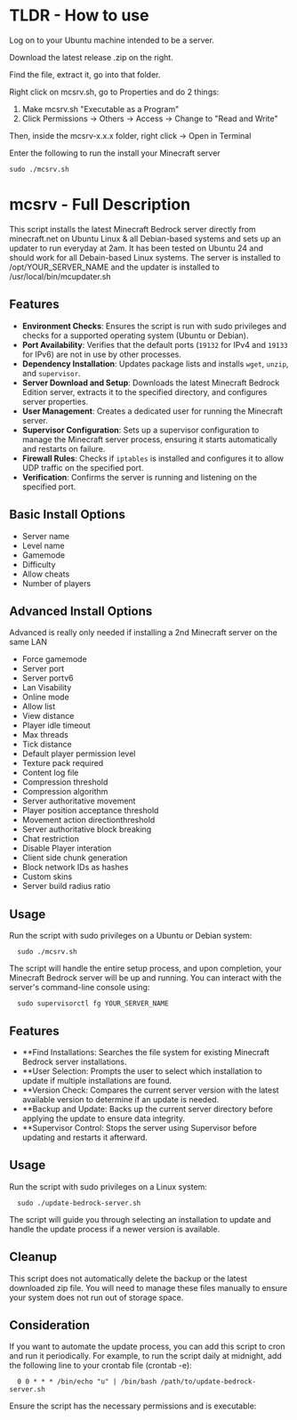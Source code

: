 # TLDR - How to use
Log on to your Ubuntu machine intended to be a server.

Download the latest release .zip on the right.

Find the file, extract it, go into that folder.

Right click on mcsrv.sh, go to Properties and do 2 things:
1) Make mcsrv.sh "Executable as a Program"
2) Click Permissions -> Others -> Access -> Change to "Read and Write"

Then, inside the mcsrv-x.x.x folder, right click -> Open in Terminal

Enter the following to run the install your Minecraft server
```
sudo ./mcsrv.sh
```

# mcsrv - Full Description
This script installs the latest Minecraft Bedrock server directly from minecraft.net on Ubuntu Linux & all Debian-based systems and sets up an updater to run everyday at 2am.  It has been tested on Ubuntu 24 and should work for all Debain-based Linux systems.  The server is installed to /opt/YOUR_SERVER_NAME and the updater is installed to /usr/local/bin/mcupdater.sh

## Features

- **Environment Checks**: Ensures the script is run with sudo privileges and checks for a supported operating system (Ubuntu or Debian).
- **Port Availability**: Verifies that the default ports (`19132` for IPv4 and `19133` for IPv6) are not in use by other processes.
- **Dependency Installation**: Updates package lists and installs `wget`, `unzip`, and `supervisor`.
- **Server Download and Setup**: Downloads the latest Minecraft Bedrock Edition server, extracts it to the specified directory, and configures server properties.
- **User Management**: Creates a dedicated user for running the Minecraft server.
- **Supervisor Configuration**: Sets up a supervisor configuration to manage the Minecraft server process, ensuring it starts automatically and restarts on failure.
- **Firewall Rules**: Checks if `iptables` is installed and configures it to allow UDP traffic on the specified port.
- **Verification**: Confirms the server is running and listening on the specified port.

## Basic Install Options

- Server name
- Level name
- Gamemode
- Difficulty
- Allow cheats
- Number of players

## Advanced Install Options
Advanced is really only needed if installing a 2nd Minecraft server on the same LAN

- Force gamemode
- Server port
- Server portv6
- Lan Visability
- Online mode
- Allow list
- View distance
- Player idle timeout
- Max threads
- Tick distance
- Default player permission level
- Texture pack required
- Content log file
- Compression threshold
- Compression algorithm
- Server authoritative movement
- Player position acceptance threshold
- Movement action directionthreshold
- Server authoritative block breaking
- Chat restriction
- Disable Player interation
- Client side chunk generation
- Block network IDs as hashes
- Custom skins
- Server build radius ratio


## Usage

Run the script with sudo privileges on a Ubuntu or Debian system:
```
  sudo ./mcsrv.sh
```
The script will handle the entire setup process, and upon completion, your Minecraft Bedrock server will be up and running. You can interact with the server's command-line console using:
```
  sudo supervisorctl fg YOUR_SERVER_NAME
```





## Features

- **Find Installations: Searches the file system for existing Minecraft Bedrock server installations.
- **User Selection: Prompts the user to select which installation to update if multiple installations are found.
- **Version Check: Compares the current server version with the latest available version to determine if an update is needed.
- **Backup and Update: Backs up the current server directory before applying the update to ensure data integrity.
- **Supervisor Control: Stops the server using Supervisor before updating and restarts it afterward.

## Usage

Run the script with sudo privileges on a Linux system:
```
  sudo ./update-bedrock-server.sh
```
The script will guide you through selecting an installation to update and handle the update process if a newer version is available.

## Cleanup

This script does not automatically delete the backup or the latest downloaded zip file. You will need to manage these files manually to ensure your system does not run out of storage space.

## Consideration

If you want to automate the update process, you can add this script to cron and run it periodically. For example, to run the script daily at midnight, add the following line to your crontab file (crontab -e):
```
  0 0 * * * /bin/echo "u" | /bin/bash /path/to/update-bedrock-server.sh
```
Ensure the script has the necessary permissions and is executable:
